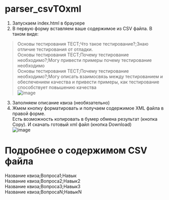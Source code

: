 # parser_csvTOxml  
1. Запускаем index.html в браузере  
2. В первую форму вставляем ваше содержимое из CSV файла. В таком виде:  
>Основы тестирования ТЕСТ;Что такое тестирование?;Знаю отличие тестирования от отладки.  
>Основы тестирования ТЕСТ;Почему тестирование необходимо?;Могу привести примеры почему тестирование необходимо  
>Основы тестирования ТЕСТ;Почему тестирование необходимо?;Могу описать взаимосвязь между тестированием и обеспечением качества и привести примеры, как тестирование способствует повышению качества  
![image](https://user-images.githubusercontent.com/86915417/230414022-8c396e6c-6fce-424c-9def-d1715e892cee.png)  
3. Заполняем описание квиза (необязательно)  
3. Жмем кнопку форматировать и получаем содержимое XML файла в правой форме.  
Есть возможность копировать в бумер обмена результат (кнопка Copy). И скачать готовый xml файл (кнопка Download)  
![image](https://user-images.githubusercontent.com/86915417/230578104-bc9ed0a3-4810-4169-abd7-c56eae3d0252.png)

  
    
# Подробнее о содержимом CSV файла  
Название квиза;Вопроса1;Навык  
Название квиза;Вопроса2;Навык2  
Название квиза;Вопроса3;Навык3  
Название квиза;ВопросаN;НавыкN  

 


